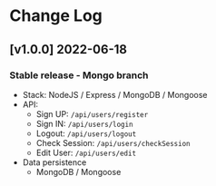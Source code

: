 # Change Log

## [v1.0.0] 2022-06-18
### Stable release - Mongo branch

- Stack: NodeJS / Express / MongoDB / Mongoose
- API:
   - Sign UP: `/api/users/register`
   - Sign IN: `/api/users/login`
   - Logout: `/api/users/logout`
   - Check Session: `/api/users/checkSession`
   - Edit User: `/api/users/edit`
- Data persistence
  - MongoDB / Mongoose
